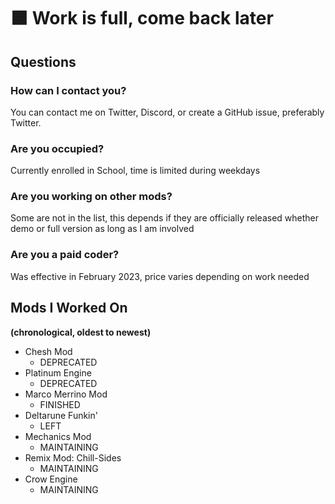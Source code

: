 # 🟧 **Work is full, come back later**

## Questions

### How can I contact you?
You can contact me on Twitter, Discord, or create a GitHub issue, preferably Twitter.

### Are you occupied?
Currently enrolled in School, time is limited during weekdays

### Are you working on other mods?
Some are not in the list, this depends if they are officially released whether demo or full version as long as I am involved

### Are you a paid coder?
Was effective in February 2023, price varies depending on work needed

## Mods I Worked On

**(chronological, oldest to newest)**

- Chesh Mod
  - DEPRECATED 
- Platinum Engine
  - DEPRECATED
- Marco Merrino Mod
  - FINISHED 
- Deltarune Funkin'
  - LEFT
- Mechanics Mod
  - MAINTAINING 
- Remix Mod: Chill-Sides
  - MAINTAINING 
- Crow Engine
  - MAINTAINING
